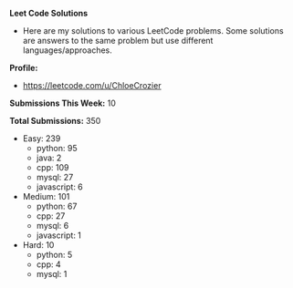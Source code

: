 **Leet Code Solutions**

- Here are my solutions to various LeetCode problems. Some solutions are answers to the same problem but use different languages/approaches.

**Profile:**

- https://leetcode.com/u/ChloeCrozier

**Submissions This Week:** 10

**Total Submissions:** 350
- Easy: 239
  - python: 95
  - java: 2
  - cpp: 109
  - mysql: 27
  - javascript: 6
- Medium: 101
  - python: 67
  - cpp: 27
  - mysql: 6
  - javascript: 1
- Hard: 10
  - python: 5
  - cpp: 4
  - mysql: 1